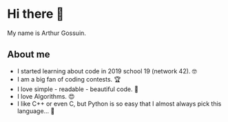 # Hi there 👋

My name is Arthur Gossuin.

## About me

 - I started learning about code in 2019 school 19 (network 42). :nerd_face:
 - I am a big fan of coding contests. :trophy:
 - I love simple - readable - beautiful code. :butterfly:	
 - I love Algorithms. 	:heart_eyes:
 - I like C++ or even C, but Python is so easy that I almost always pick this language... :smiling_face_with_three_hearts:
